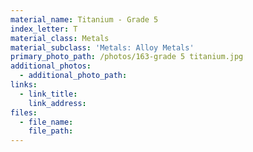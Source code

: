 ```yaml
---
material_name: Titanium - Grade 5
index_letter: T
material_class: Metals
material_subclass: 'Metals: Alloy Metals'
primary_photo_path: /photos/163-grade 5 titanium.jpg
additional_photos:
  - additional_photo_path:
links:
  - link_title:
    link_address:
files:
  - file_name:
    file_path:
---
```




